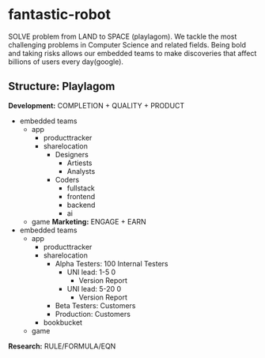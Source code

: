 # fantastic-robot
SOLVE problem from LAND to SPACE (playlagom). We tackle the most challenging problems in Computer Science and related fields.  Being bold and taking risks allows our embedded teams to make discoveries that affect billions of users every day(google).

Structure: Playlagom
--------------------

**Development:** COMPLETION + QUALITY + PRODUCT
  - embedded teams
    - app
      - producttracker
      - sharelocation
        - Designers
          - Artiests
          - Analysts
        - Coders
          - fullstack
          - frontend
          - backend
          - ai
    - game
**Marketing:** ENGAGE + EARN
  - embedded teams
    - app
      - producttracker
      - sharelocation
        - Alpha Testers: 100 Internal Testers
          - UNI lead: 1-5   0
            - Version Report
          - UNI lead: 5-20   0
            - Version Report
        - Beta Testers: Customers
        - Production: Customers
      - bookbucket
    - game
  
**Research:** RULE/FORMULA/EQN

